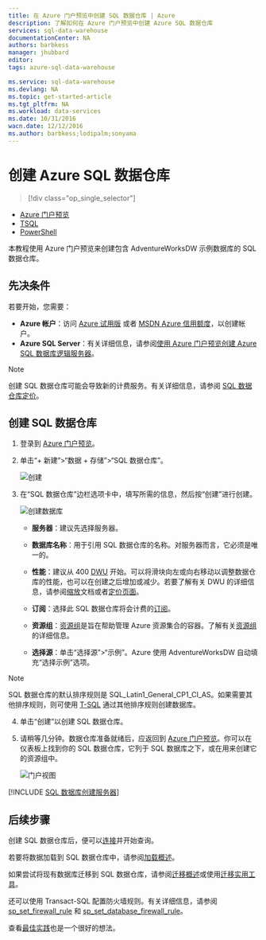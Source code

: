 ```yaml
---
title: 在 Azure 门户预览中创建 SQL 数据仓库 | Azure
description: 了解如何在 Azure 门户预览中创建 Azure SQL 数据仓库
services: sql-data-warehouse
documentationCenter: NA
authors: barbkess
manager: jhubbard
editor: 
tags: azure-sql-data-warehouse

ms.service: sql-data-warehouse
ms.devlang: NA
ms.topic: get-started-article
ms.tgt_pltfrm: NA
ms.workload: data-services
ms.date: 10/31/2016
wacn.date: 12/12/2016
ms.author: barbkess;lodipalm;sonyama
---
```


# 创建 Azure SQL 数据仓库

> [!div class="op_single_selector"]
- [Azure 门户预览](./sql-data-warehouse-get-started-provision.md)
- [TSQL](./sql-data-warehouse-get-started-create-database-tsql.md)
- [PowerShell](./sql-data-warehouse-get-started-provision-powershell.md)

本教程使用 Azure 门户预览来创建包含 AdventureWorksDW 示例数据库的 SQL 数据仓库。

## 先决条件
若要开始，您需要：

- **Azure 帐户**：访问 [Azure 试用版][] 或者 [MSDN Azure 信用额度][]，以创建帐户。
- **Azure SQL Server**：有关详细信息，请参阅[使用 Azure 门户预览创建 Azure SQL 数据库逻辑服务器][]。

> [!NOTE]
> 创建 SQL 数据仓库可能会导致新的计费服务。有关详细信息，请参阅 [SQL 数据仓库定价][]。

## 创建 SQL 数据仓库

1. 登录到 [Azure 门户预览](https://portal.azure.cn)。

2. 单击“+ 新建”>“数据 + 存储”>“SQL 数据仓库”。

    ![创建](./media/sql-data-warehouse-get-started-provision/create-sample.gif)  

3. 在“SQL 数据仓库”边栏选项卡中，填写所需的信息，然后按“创建”进行创建。

    ![创建数据库](./media/sql-data-warehouse-get-started-provision/create-database.png)  

    - **服务器**：建议先选择服务器。

    - **数据库名称**：用于引用 SQL 数据仓库的名称。对服务器而言，它必须是唯一的。

    - **性能**：建议从 400 [DWU][DWU] 开始。可以将滑块向左或向右移动以调整数据仓库的性能，也可以在创建之后增加或减少。若要了解有关 DWU 的详细信息，请参阅[缩放](./sql-data-warehouse-manage-compute-overview.md)文档或者[定价页面][SQL Data Warehouse pricing]。

    - **订阅**：选择此 SQL 数据仓库将会计费的[订阅]。

    - **资源组**：[资源组][Resource group]是旨在帮助管理 Azure 资源集合的容器。了解有关[资源组](../azure-resource-manager/resource-group-overview.md)的详细信息。

    - **选择源**：单击“选择源”>“示例”。Azure 使用 AdventureWorksDW 自动填充“选择示例”选项。

> [!NOTE]
> SQL 数据仓库的默认排序规则是 SQL\_Latin1\_General\_CP1\_CI\_AS。如果需要其他排序规则，则可使用 [T-SQL][] 通过其他排序规则创建数据库。

4. 单击“创建”以创建 SQL 数据仓库。

5. 请稍等几分钟。数据仓库准备就绪后，应返回到 [Azure 门户预览](https://portal.azure.cn)。你可以在仪表板上找到你的 SQL 数据仓库，它列于 SQL 数据库之下，或在用来创建它的资源组中。

    ![门户视图](./media/sql-data-warehouse-get-started-provision/database-portal-view.png)

[!INCLUDE [SQL 数据库创建服务器](../../includes/sql-database-create-new-server-firewall-portal.md)]

## 后续步骤

创建 SQL 数据仓库后，便可以[连接](./sql-data-warehouse-connect-overview.md)并开始查询。

若要将数据加载到 SQL 数据仓库中，请参阅[加载概述](./sql-data-warehouse-overview-load.md)。

如果尝试将现有数据库迁移到 SQL 数据仓库，请参阅[迁移概述](./sql-data-warehouse-overview-migrate.md)或使用[迁移实用工具](./sql-data-warehouse-migrate-migration-utility.md)。

还可以使用 Transact-SQL 配置防火墙规则。有关详细信息，请参阅 [sp\_set\_firewall\_rule][] 和 [sp\_set\_database\_firewall\_rule][]。

查看[最佳实践][]也是一个很好的想法。

<!--Article references-->
[使用 Azure 门户预览创建 Azure SQL 数据库逻辑服务器]: ../sql-database/sql-database-get-started.md#create-an-azure-sql-database-logical-server
[Create an Azure SQL Database logical server with PowerShell]: ../sql-database/sql-database-get-started-powershell.md#database-setup-create-a-resource-group-server-and-firewall-rule
[resource groups]: ../azure-resource-manager/resource-group-template-deploy-portal.md
[最佳实践]: ./sql-data-warehouse-best-practices.md
[DWU]: ./sql-data-warehouse-overview-what-is.md#data-warehouse-units
[订阅]: ../azure-glossary-cloud-terminology.md#subscription/
[resource group]: ../azure-glossary-cloud-terminology.md#resource-group
[T-SQL]: ./sql-data-warehouse-get-started-create-database-tsql.md

<!--MSDN references-->
[sp\_set\_firewall\_rule]: https://msdn.microsoft.com/zh-cn/library/dn270017.aspx
[sp\_set\_database\_firewall\_rule]: https://msdn.microsoft.com/zh-cn/library/dn270010.aspx

<!--Other Web references-->

[SQL Data Warehouse pricing]: https://www.azure.cn/pricing/details/sql-data-warehouse/
[SQL 数据仓库定价]: https://www.azure.cn/pricing/details/sql-data-warehouse/
[Azure 试用版]: https://www.azure.cn/pricing/1rmb-trial
[MSDN Azure 信用额度]: https://www.azure.cn/pricing/member-offers/

<!---HONumber=Mooncake_1205_2016-->